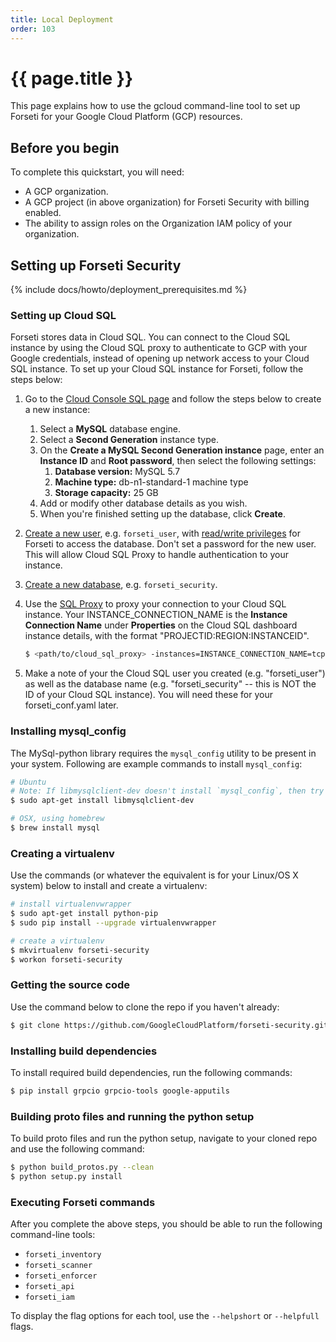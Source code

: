 ```yaml
---
title: Local Deployment
order: 103
---
```

#  {{ page.title }}

This page explains how to use the gcloud command-line tool to set up Forseti for
your Google Cloud Platform (GCP) resources.

## Before you begin

To complete this quickstart, you will need:

- A GCP organization.
- A GCP project (in above organization) for Forseti Security with billing enabled.
- The ability to assign roles on the Organization IAM policy of your organization.

## Setting up Forseti Security

{% include docs/howto/deployment_prerequisites.md %}

### Setting up Cloud SQL

Forseti stores data in Cloud SQL. You can connect to the Cloud SQL instance by
using the Cloud SQL proxy to authenticate to GCP with your Google credentials, 
instead of opening up network access to your Cloud SQL instance.
To set up your Cloud SQL instance for Forseti, follow the steps below:

1.  Go to the [Cloud Console SQL page](https://console.cloud.google.com/sql) and
    follow the steps below to create a new instance:
    1.  Select a **MySQL** database engine.
    1.  Select a **Second Generation** instance type.
    1.  On the **Create a MySQL Second Generation instance** page, enter an
        **Instance ID** and **Root password**, then select the following
        settings:
        1.  **Database version:** MySQL 5.7
        1.  **Machine type:** db-n1-standard-1 machine type
        1.  **Storage capacity:** 25 GB
    1.  Add or modify other database details as you wish.
    1.  When you're finished setting up the database, click **Create**.
1.  [Create a new user](https://cloud.google.com/sql/docs/mysql/create-manage-users#creating),
    e.g. `forseti_user`,
    with [read/write privileges](https://cloud.google.com/sql/docs/mysql/users?hl=en_US#privileges)
    for Forseti to access the database. Don't set a password for the new user.
    This will allow Cloud SQL Proxy to handle authentication to your instance.
1.  [Create a new database](https://cloud.google.com/sql/docs/mysql/create-manage-databases#creating_a_database),
    e.g. `forseti_security`.
1.  Use the [SQL Proxy](https://cloud.google.com/sql/docs/mysql-connect-proxy#connecting_mysql_client)
    to proxy your connection to your Cloud SQL instance. Your
    INSTANCE_CONNECTION_NAME is the **Instance Connection Name** under
    **Properties** on the Cloud SQL dashboard instance details, with the format "PROJECTID:REGION:INSTANCEID".
    
      ```bash
      $ <path/to/cloud_sql_proxy> -instances=INSTANCE_CONNECTION_NAME=tcp:3306
      ```
      
1. Make a note of your the Cloud SQL user you created (e.g. "forseti_user") as well as 
   the database name (e.g. "forseti_security" -- this is NOT the ID of your Cloud SQL instance). 
   You will need these for your forseti_conf.yaml later.

### Installing mysql_config

The MySql-python library requires the `mysql_config` utility to be present in your system.
Following are example commands to install `mysql_config`:

  ```bash
  # Ubuntu
  # Note: If libmysqlclient-dev doesn't install `mysql_config`, then try also installing `mysql_server`.
  $ sudo apt-get install libmysqlclient-dev

  # OSX, using homebrew
  $ brew install mysql
  ```

### Creating a virtualenv

Use the commands (or whatever the equivalent is for your Linux/OS X system) 
below to install and create a virtualenv:

  ```bash
  # install virtualenvwrapper
  $ sudo apt-get install python-pip
  $ sudo pip install --upgrade virtualenvwrapper

  # create a virtualenv
  $ mkvirtualenv forseti-security
  $ workon forseti-security
  ```

### Getting the source code

Use the command below to clone the repo if you haven't already:

  ```bash
  $ git clone https://github.com/GoogleCloudPlatform/forseti-security.git
  ```

### Installing build dependencies

To install required build dependencies, run the following commands:

  ```bash
  $ pip install grpcio grpcio-tools google-apputils
  ```

### Building proto files and running the python setup

To build proto files and run the python setup, navigate to your cloned repo and
use the following command:

  ```bash
  $ python build_protos.py --clean
  $ python setup.py install
  ```

### Executing Forseti commands

After you complete the above steps, you should be able to run the following
command-line tools:

-   `forseti_inventory`
-   `forseti_scanner`
-   `forseti_enforcer`
-   `forseti_api`
-   `forseti_iam`

To display the flag options for each tool, use the `--helpshort` or `--helpfull`
flags.
